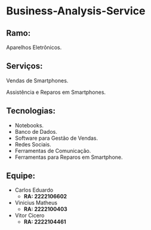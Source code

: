 # Business-Analysis-Service

## Ramo:
Aparelhos Eletrônicos.

## Serviços:
Vendas de Smartphones.

Assistência e Reparos em Smartphones.

## Tecnologias:
- Notebooks.
- Banco de Dados.
- Software para Gestão de Vendas.
- Redes Sociais.
- Ferramentas de Comunicação.
- Ferramentas para Reparos em Smartphone.

## Equipe:
- Carlos Eduardo
  - **RA: 2222106602**
- Vinicius Matheus
  - **RA: 2222100403**
- Vitor Cicero
  - **RA: 2222104461**
